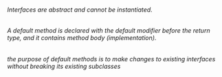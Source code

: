 ###### Interfaces are abstract and cannot be instantiated.
###### A default method is declared with the default modifier before the return type, and it contains method body (implementation).
###### the purpose of default methods is to make changes to existing interfaces without breaking its existing subclasses 
